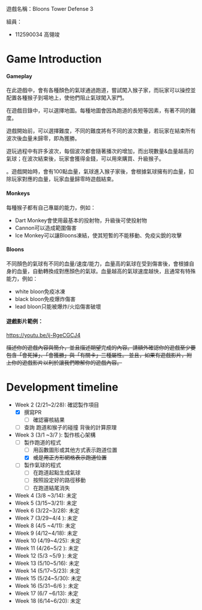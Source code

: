 遊戲名稱：Bloons Tower Defense 3

組員：

- 112590034 高翎竣

# Game Introduction

#### Gameplay

在此遊戲中，會有各種顏色的氣球通過跑道，嘗試闖入猴子家，而玩家可以操控並配置各種猴子到場地上，使他們阻止氣球闖入家門。

在遊戲目錄中，可以選擇地圖。每種地圖會因為跑道的長短等因素，有著不同的難度。

遊戲開始前，可以選擇難度，不同的難度將有不同的波次數量，若玩家在結束所有波次後血量未歸零，即為獲勝。

遊玩過程中有許多波次，每個波次都會隨著播次的增加，而出現數量&血量越高的氣球；在波次結束後，玩家會獲得金錢，可以用來購買、升級猴子。

。遊戲開始時，會有100點血量，氣球進入猴子家後，會根據氣球擁有的血量，扣除玩家對應的血量，玩家血量歸零時遊戲結束。

#### Monkeys

每種猴子都有自己專屬的能力，例如：
- Dart Monkey會使用最基本的投射物，升級後可使投射物  
- Cannon可以造成範圍傷害  
- Ice Monkey可以讓Bloons凍結，使其短暫的不能移動、免疫尖銳的攻擊

#### Bloons

不同顏色的氣球有不同的血量/速度/能力，血量高的氣球在受到傷害後，會根據自身的血量，自動轉換成對應顏色的氣球。血量越高的氣球速度越快，且通常有特殊能力，例如：
- white bloon免疫冰凍
- black bloon免疫爆炸傷害
- lead bloon只能被爆炸/火焰傷害破壞

#### 遊戲影片範例：

https://youtu.be/ij-RgeCGCJ4

~~描述你的遊戲內容與簡介，並且描述期望完成的內容。請額外確認你的遊戲至少要包含「會死掉」、「會獲勝」與「有關卡」三種屬性。
並且，如果有遊戲影片，附上你的遊戲影片以利於讓我們瞭解你的遊戲內容。~~

# Development timeline

- Week 2  (2/21~2/28): 確認製作項目
  - [X] 撰寫PR
    - [ ] 確認審核結果
  - [ ] 查詢 跑道和猴子的碰撞 背後的計算原理
- Week 3  (3/1 ~3/7 ): 製作核心架構
  - [ ] 製作跑道的程式
    - [ ] 用函數圖形或其他方式表示跑道位置
    - [X] ~~或是用正方形網格表示跑道位置~~
  - [ ] 製作氣球的程式
    - [ ] 在跑道起點生成氣球
    - [ ] 按照設定好的路徑移動
    - [ ] 在跑道結尾消失
- Week 4  (3/8 ~3/14): 未定
- Week 5  (3/15~3/21): 未定
- Week 6  (3/22~3/28): 未定
- Week 7  (3/29~4/4 ): 未定
- Week 8  (4/5 ~4/11): 未定
- Week 9  (4/12~4/18): 未定
- Week 10 (4/19~4/25): 未定
- Week 11 (4/26~5/2 ): 未定
- Week 12 (5/3 ~5/9 ): 未定
- Week 13 (5/10~5/16): 未定
- Week 14 (5/17~5/23): 未定
- Week 15 (5/24~5/30): 未定
- Week 16 (5/31~6/6 ): 未定
- Week 17 (6/7 ~6/13): 未定
- Week 18 (6/14~6/20): 未定
